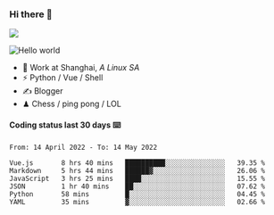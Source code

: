 ### Hi there 👋
![](https://komarev.com/ghpvc/?username=Xuhandsome)


<img src="https://github-readme-stats.vercel.app/api?username=XuHandsome&show_icons=true&theme=merko" alt="Hello world">

<br/>

- 🍻  Work at Shanghai, _A Linux SA_
- ⚡  Python / Vue / Shell
- ✍️  Blogger
- ♟  Chess / ping pong / LOL

#### Coding status last 30 days ⌨️

<!--START_SECTION:waka-->

```text
From: 14 April 2022 - To: 14 May 2022

Vue.js       8 hrs 40 mins   ██████████░░░░░░░░░░░░░░░   39.35 %
Markdown     5 hrs 44 mins   ██████▓░░░░░░░░░░░░░░░░░░   26.06 %
JavaScript   3 hrs 25 mins   ████░░░░░░░░░░░░░░░░░░░░░   15.55 %
JSON         1 hr 40 mins    ██░░░░░░░░░░░░░░░░░░░░░░░   07.62 %
Python       58 mins         █░░░░░░░░░░░░░░░░░░░░░░░░   04.45 %
YAML         35 mins         ▓░░░░░░░░░░░░░░░░░░░░░░░░   02.66 %
```

<!--END_SECTION:waka-->
